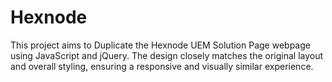 # Hexnode
This project aims to Duplicate the Hexnode UEM Solution Page webpage using JavaScript and jQuery. The design closely matches the original layout and overall styling, ensuring a responsive and visually similar experience.
